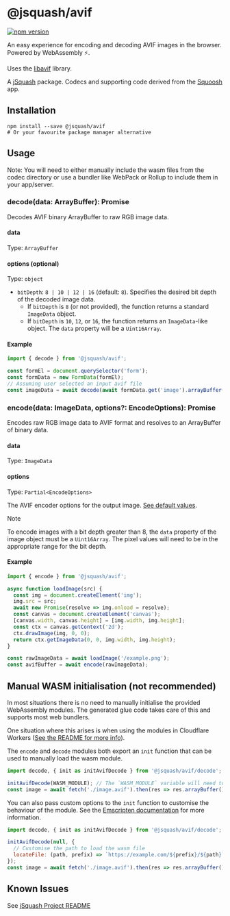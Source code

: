 # @jsquash/avif

[![npm version](https://badge.fury.io/js/@jsquash%2Favif.svg)](https://badge.fury.io/js/@jsquash%2Favif)

An easy experience for encoding and decoding AVIF images in the browser. Powered by WebAssembly ⚡️.

Uses the [libavif](https://github.com/AOMediaCodec/libavif) library.

A [jSquash](https://github.com/jamsinclair/jSquash) package. Codecs and supporting code derived from the [Squoosh](https://github.com/GoogleChromeLabs/squoosh) app.

## Installation

```shell
npm install --save @jsquash/avif
# Or your favourite package manager alternative
```

## Usage

Note: You will need to either manually include the wasm files from the codec directory or use a bundler like WebPack or Rollup to include them in your app/server.

### decode(data: ArrayBuffer): Promise<ImageData>

Decodes AVIF binary ArrayBuffer to raw RGB image data.

#### data
Type: `ArrayBuffer`

#### options (optional)
Type: `object`
  - `bitDepth`: `8 | 10 | 12 | 16` (default: `8`). Specifies the desired bit depth of the decoded image data.
    - If `bitDepth` is `8` (or not provided), the function returns a standard `ImageData` object.
    - If `bitDepth` is `10`, `12`, or `16`, the function returns an `ImageData`-like object. The `data` property will be a `Uint16Array`.

#### Example
```js
import { decode } from '@jsquash/avif';

const formEl = document.querySelector('form');
const formData = new FormData(formEl);
// Assuming user selected an input avif file
const imageData = await decode(await formData.get('image').arrayBuffer());
```

### encode(data: ImageData, options?: EncodeOptions): Promise<ArrayBuffer>

Encodes raw RGB image data to AVIF format and resolves to an ArrayBuffer of binary data.

#### data
Type: `ImageData`

#### options
Type: `Partial<EncodeOptions>`

The AVIF encoder options for the output image. [See default values](./meta.ts).

> [!NOTE]
>  To encode images with a bit depth greater than 8, the `data` property of the image object must be a `Uint16Array`. The pixel values will need to be in the appropriate range for the bit depth.

#### Example
```js
import { encode } from '@jsquash/avif';

async function loadImage(src) {
  const img = document.createElement('img');
  img.src = src;
  await new Promise(resolve => img.onload = resolve);
  const canvas = document.createElement('canvas');
  [canvas.width, canvas.height] = [img.width, img.height];
  const ctx = canvas.getContext('2d');
  ctx.drawImage(img, 0, 0);
  return ctx.getImageData(0, 0, img.width, img.height);
}

const rawImageData = await loadImage('/example.png');
const avifBuffer = await encode(rawImageData);
```

## Manual WASM initialisation (not recommended)

In most situations there is no need to manually initialise the provided WebAssembly modules.
The generated glue code takes care of this and supports most web bundlers.

One situation where this arises is when using the modules in Cloudflare Workers ([See the README for more info](/README.md#usage-in-cloudflare-workers)).

The `encode` and `decode` modules both export an `init` function that can be used to manually load the wasm module.

```js
import decode, { init as initAvifDecode } from '@jsquash/avif/decode';

initAvifDecode(WASM_MODULE); // The `WASM_MODULE` variable will need to be sourced by yourself and passed as an ArrayBuffer.
const image = await fetch('./image.avif').then(res => res.arrayBuffer()).then(decode);
```

You can also pass custom options to the `init` function to customise the behaviour of the module. See the [Emscripten documentation](https://emscripten.org/docs/api_reference/module.html#Module) for more information.

```js
import decode, { init as initAvifDecode } from '@jsquash/avif/decode';

initAvifDecode(null, {
  // Customise the path to load the wasm file
  locateFile: (path, prefix) => `https://example.com/${prefix}/${path}`,
});
const image = await fetch('./image.avif').then(res => res.arrayBuffer()).then(decode);
```

## Known Issues

See [jSquash Project README](https://github.com/jamsinclair/jSquash#known-issues)
